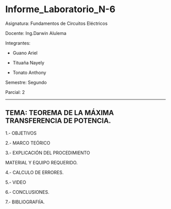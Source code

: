 # Informe_Laboratorio_N-6

Asignatura: Fundamentos de Circuitos Eléctricos

Docente: Ing.Darwin Alulema

Integrantes:

* Guano Ariel

* Tituaña Nayely

* Tonato Anthony

Semestre: Segundo

Parcial: 2

--------------------------------------------------------------------------------------------------------------------------
TEMA: TEOREMA DE LA MÁXIMA TRANSFERENCIA DE POTENCIA.
--------------------------------------------------------------------------------------------------------------------------

1.- OBJETIVOS

2.- MARCO TEÓRICO

3.- EXPLICACIÓN DEL PROCEDIMIENTO

MATERIAL Y EQUIPO REQUERIDO.

4.- CALCULO DE ERRORES.

5.- VIDEO

6.- CONCLUSIONES.

7.- BIBLIOGRAFIÍA.




